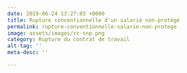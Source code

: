 ```yaml
---
date: 2019-06-24 13:27:03 +0000
title: Rupture conventionnelle d'un salarié non-protégé
permalink: rupture-conventionnelle-salarie-non-protege
image: assets/images/rc-snp.png
category: Rupture du contrat de travail
alt-tag: ''
meta-desc: ''

---
```

